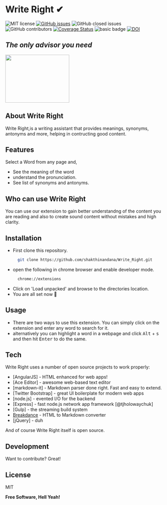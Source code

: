 # Write Right ✔
![MIT license](https://img.shields.io/badge/License-MIT-green.svg)
[![GitHub issues](https://img.shields.io/github/issues/shakthinandana/Write_Right)](https://github.com/shakthinandana/Write_Right.git)
![GitHub closed issues](https://img.shields.io/github/issues-closed/shakthinandana/Write_Right)
![GitHub contributors](https://img.shields.io/github/contributors/shakthinandana/Write_Right)
[![Coverage Status](https://coveralls.io/repos/github/shakthinandana/Write_Right/badge.svg?branch=main)](https://coveralls.io/github/shakthinandana/Write_Right?branch=main)
![basic badge](https://github.com/shakthinandana/Write_Right/actions/workflows/unit-test.yml/badge.svg)
<a href="https://zenodo.org/badge/latestdoi/401511933"><img src="https://zenodo.org/badge/401511933.svg" alt="DOI"></a>

## _The only advisor you need_

<img src="https://github.com/shakthinandana/Write_Right/blob/main/images/gotyour_back.jpg" width="200" height="150" />

## About Write Right
Write Right,is a writing assistant that provides meanings, synonyms, antonyms and more, helping in contructing good content.


## Features

Select a Word from any page and,
- See the meaning of the word
- understand the pronunciation.
- See list of synonyms and antonyms.

## Who can use Write Right

You can use our extension to gain better understandng of the content you are reading and also to create sound content without mistakes and high clarity.


## Installation
* First clone this repository.
  ```sh
    git clone https://github.com/shakthinandana/Write_Right.git
  ```
* open the following in chrome browser and enable developer mode.
  ```sh
    chrome://extensions
  ```
* Click on 'Load unpacked' and browse to the directories location.
* You are all set now :call_me_hand:

## Usage
* There are two ways to use this extension. You can simply click on the extension and enter any word to search for it.
* alternatively you can highlight a word in a webpage and click  <kbd>Alt</kbd> + <kbd>s</kbd> and then hit <kbd>Enter</kbd>  to do the same.

## Tech

Write Right uses a number of open source projects to work properly:

- [AngularJS] - HTML enhanced for web apps!
- [Ace Editor] - awesome web-based text editor
- [markdown-it] - Markdown parser done right. Fast and easy to extend.
- [Twitter Bootstrap] - great UI boilerplate for modern web apps
- [node.js] - evented I/O for the backend
- [Express] - fast node.js network app framework [@tjholowaychuk]
- [Gulp] - the streaming build system
- [Breakdance](https://breakdance.github.io/breakdance/) - HTML
to Markdown converter
- [jQuery] - duh

And of course Write Right itself is open source.

## Development

Want to contribute? Great!


## License

MIT

**Free Software, Hell Yeah!**


